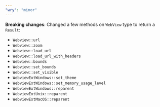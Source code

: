 ```yaml
---
"wry": "minor"
---
```


**Breaking changes**: Changed a few methods on `WebView` type to return a `Result`:

- `Webview::url`
- `Webview::zoom`
- `Webview::load_url`
- `Webview::load_url_with_headers`
- `Webview::bounds`
- `Webview::set_bounds`
- `Webview::set_visible`
- `WebviewExtWindows::set_theme`
- `WebviewExtWindows::set_memory_usage_level`
- `WebviewExtWindows::reparent`
- `WebviewExtUnix::reparent`
- `WebviewExtMacOS::reparent`
